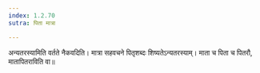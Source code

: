 ```yaml
---
index: 1.2.70
sutra: पिता मात्रा

---
```

अन्यतरस्यामिति वर्तते नैकवदिति। मात्रा सहवचने पितृशब्दः शिष्यतेऽन्यतरस्याम्। माता च पिता च पितरौ, मातापितराविति वा॥